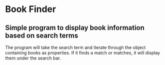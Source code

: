 # Book Finder
## Simple program to display book information based on search terms

The program will take the search term and iterate through the object containing books as properties. If it finds a match or matches, it will display them under the search bar. 